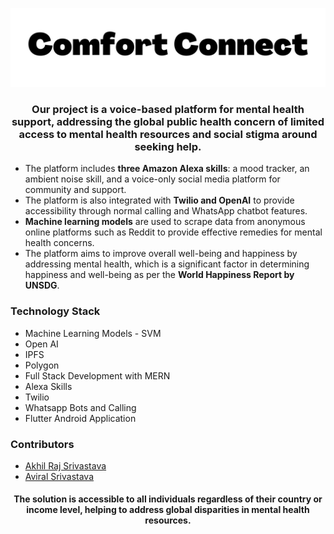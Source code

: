 <img src="Media/banner.jpeg"></img>

<h3>
<p align="center">
Our project is a voice-based platform for mental health support, addressing the global public health concern of limited access to mental health resources and social stigma around seeking help.
</p>
</h3>

- The platform includes **three Amazon Alexa skills**: a mood tracker, an ambient noise skill, and a voice-only social media platform for community and support.
- The platform is also integrated with **Twilio and OpenAI** to provide accessibility through normal calling and WhatsApp chatbot features.
- **Machine learning models** are used to scrape data from anonymous online platforms such as Reddit to provide effective remedies for mental health concerns.
- The platform aims to improve overall well-being and happiness by addressing mental health, which is a significant factor in determining happiness and well-being as per the **World Happiness Report by UNSDG**.

### Technology Stack
- Machine Learning Models - SVM
- Open AI
- IPFS
- Polygon
- Full Stack Development with MERN
- Alexa Skills
- Twilio
- Whatsapp Bots and Calling
- Flutter Android Application

### Contributors
- [Akhil Raj Srivastava](https://github.com/GeekCoderRaj)
- [Aviral Srivastava](https://github.com/godofgeeks23)


<h4>
<p align="center">
The solution is accessible to all individuals regardless of their country or income level, helping to address global disparities in mental health resources.
</p>
</h4>
